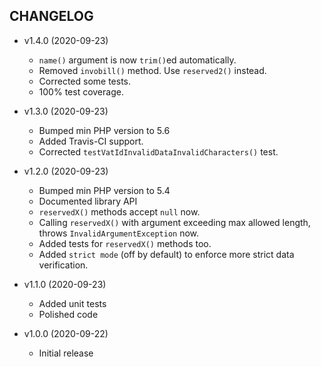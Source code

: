 ## CHANGELOG ##

* v1.4.0 (2020-09-23)
  * `name()` argument is now `trim()`ed automatically.
  * Removed `invobill()` method. Use `reserved2()` instead.
  * Corrected some tests.
  * 100% test coverage.

* v1.3.0 (2020-09-23)
  * Bumped min PHP version to 5.6
  * Added Travis-CI support.
  * Corrected `testVatIdInvalidDataInvalidCharacters()` test.

* v1.2.0 (2020-09-23)
  * Bumped min PHP version to 5.4
  * Documented library API
  * `reservedX()` methods accept `null` now.
  * Calling `reservedX()` with argument exceeding max allowed length, throws `InvalidArgumentException` now.
  * Added tests for `reservedX()` methods too.
  * Added `strict mode` (off by default) to enforce more strict data verification.

* v1.1.0 (2020-09-23)
  * Added unit tests
  * Polished code

* v1.0.0 (2020-09-22)
  * Initial release
